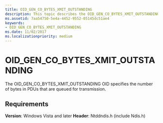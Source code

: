 ```yaml
---
title: OID_GEN_CO_BYTES_XMIT_OUTSTANDING
description: This topic describes the OID_GEN_CO_BYTES_XMIT_OUTSTANDING object identifier (OID).
ms.assetid: 7aa54750-5e4a-4452-9552-05145dc51ae4
keywords:
- OID_GEN_CO_BYTES_XMIT_OUTSTANDING
ms.date: 11/02/2017
ms.localizationpriority: medium
---
```


# OID_GEN_CO_BYTES_XMIT_OUTSTANDING

The OID_GEN_CO_BYTES_XMIT_OUTSTANDING OID specifies the number of bytes in PDUs that are queued for transmission.

## Requirements

**Version**: Windows Vista and later
**Header**: Ntddndis.h (include Ndis.h)

